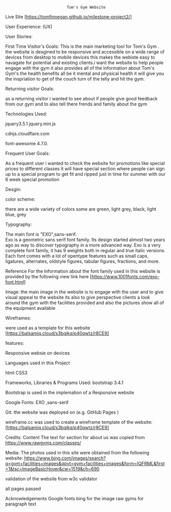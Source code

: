                                Tom's Gym Website

Live Site [https://tomfinnegan.github.io/milestone-project2/]




User Experience: (UX)

User Stories:

 First Time Visitor's Goals:
This is the main marketing tool for Tom's Gym . the website is desgined to be responsive and accessible on a wide range of devices from desktop 
to mobile devices this makes the webiste easy to navagate for potential and existing clients.i want the website to help people engage with the gym
it also provides all of the information about Tom's Gym's  the health benefits all be it mental and physical health it will give you the inspriation to get of the couch turn of the
telly and hit the gym.

Returning visitor Goals:

as a returning visitor i wanted to see about if people  give good feedback from our gym and to also tell there frends and family about the gym

Technologies Used:

jquery3.5.1 jquery.min.js 

cdnjs.cloudflare.com

font-awesome 4.7.0.

Frequent User Goals:

As a frequent user i wanted to check  the website for promotions like special prices to different classes it will have special section where people
can sign up to a special program to get fit and ripped just in time for summer with our 6 week special promotion 

Desgin: 

color scheme:

there are a wide variety of colors  some are green, light grey, black, light blue, grey

Typography:

The main font is "EXO",sans-serif.  
Exo is a geometric sans serif font family. Its design started almost two years ago as way to discover typography in a more advanced way.
Exo is a very complete font family, it has 9 weights both in regular and true italic versions. Each font comes with a lot of opentype features such as small caps, ligatures, alternates, oldstyle figures, tabular figures, fractions, and more.

Reference For the Information about the font family used in this website  is provided by the following  view link here [https://www.1001fonts.com/exo-font.html]

Image: the main image in the website is to engage  with the user and to give visual appeal to the website its also to give perspective clients 
a look around the gym with the facilities provided and also the pictures show all of the equipment available    


 Wireframes:

were used as a template for this website  [https://balsamiq.cloud/s3bqjkq/p40qwtz/r8CE9]



features:

Responsive websie on devices 

Languages used in this  Project

html
CSS3  

Frameworks, Libraries & Programs Used: bootstrap 3.4.1

Bootstrap is used in the implemation of a Responsive website


Google Fonts:
EXO ,sans-serif

Git:
the website was deployed on (e.g. GitHub Pages )



wireframe.cc was used to create a wireframe template of the website:[https://balsamiq.cloud/s3bqjkq/p40qwtz/r8CE9]


    
Credits:
Content 
The text for section for about us was copied from https://www.rawgyms.com/classes/

 Media: 
 The photos used in this site were obtained from the following website:
 https://www.bing.com/images/search?q=gym+facilities+images&qpvt=gym+facilities+images&form=IQFRML&first=1&tsc=ImageBasicHover&cw=1519&ch=690


validation of the website from w3c validator

all pages passed

Acknowledgements
Google fonts
bing for the image
raw gyms for paragraph text

